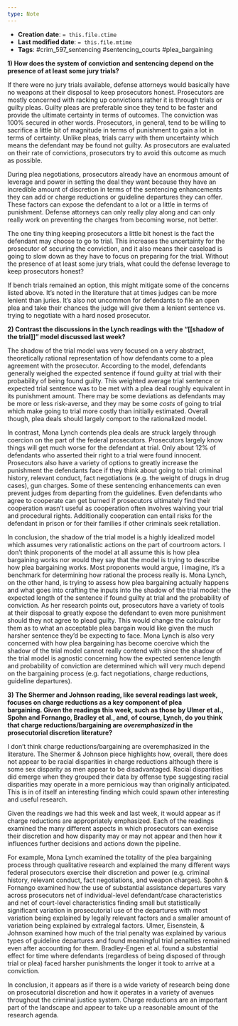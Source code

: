 ```yaml
---
type: Note
---
```


* **Creation date**: `= this.file.ctime`
* **Last modified date**: `= this.file.mtime`
* **Tags**: #crim_597_sentencing #sentencing_courts #plea_bargaining 

**1) How does the system of conviction and sentencing depend on the presence of at least some jury trials?**

If there were no jury trials available, defense attorneys would basically have no weapons at their disposal to keep prosecutors honest. Prosecutors are mostly concerned with racking up convictions rather it is through trials or guilty pleas. Guilty pleas are preferable since they tend to be faster and provide the ultimate certainty in terms of outcomes. The conviction was 100% secured in other words. Prosecutors, in general, tend to be willing to sacrifice a little bit of magnitude in terms of punishment to gain a lot in terms of certainty. Unlike pleas, trials carry with them uncertainty which means the defendant may be found not guilty. As prosecutors are evaluated on their rate of convictions, prosecutors try to avoid this outcome as much as possible.

During plea negotiations, prosecutors already have an enormous amount of leverage and power in setting the deal they want because they have an incredible amount of discretion in terms of the sentencing enhancements they can add or charge reductions or guideline departures they can offer. These factors can expose the defendant to a lot or a little in terms of punishment. Defense attorneys can only really play along and can only really work on preventing the charges from becoming worse, not better.

The one tiny thing keeping prosecutors a little bit honest is the fact the defendant may choose to go to trial. This increases the uncertainty for the prosecutor of securing the conviction, and it also means their caseload is going to slow down as they have to focus on preparing for the trial. Without the presence of at least some jury trials, what could the defense leverage to keep prosecutors honest?

If bench trials remained an option, this might mitigate some of the concerns listed above. It’s noted in the literature that at times judges can be more lenient than juries. It’s also not uncommon for defendants to file an open plea and take their chances the judge will give them a lenient sentence vs. trying to negotiate with a hard nosed prosecutor.

**2) Contrast the discussions in the Lynch readings with the “[[shadow of the trial]]” model discussed last week?**

The shadow of the trial model was very focused on a very abstract, theoretically rational representation of how defendants come to a plea agreement with the prosecutor. According to the model, defendants generally weighed the expected sentence if found guilty at trial with their probability of being found guilty. This weighted average trial sentence or expected trial sentence was to be met with a plea deal roughly equivalent in its punishment amount. There may be some deviations as defendants may be more or less risk-averse, and they may be some _costs_ of going to trial which make going to trial more costly than initially estimated. Overall though, plea deals should largely comport to the rationalized model.

In contrast, Mona Lynch contends plea deals are struck largely through coercion on the part of the federal prosecutors. Prosecutors largely know things will get much worse for the defendant at trial. Only about 12% of defendants who asserted their right to a trial were found innocent. Prosecutors also have a variety of options to greatly increase the punishment the defendants face if they think about going to trial: criminal history, relevant conduct, fact negotiations (e.g. the weight of drugs in drug cases), gun charges. Some of these sentencing enhancements can even prevent judges from departing from the guidelines. Even defendants who agree to cooperate can get burned if prosecutors ultimately find their cooperation wasn’t useful as cooperation often involves waiving your trial and procedural rights. Additionally cooperation can entail risks for the defendant in prison or for their families if other criminals seek retaliation.

In conclusion, the shadow of the trial model is a highly idealized model which assumes very rationalistic actions on the part of courtroom actors. I don’t think proponents of the model at all assume this is how plea bargaining works nor would they say that the model is trying to describe how plea bargaining works. Most proponents would argue, I imagine, it’s a benchmark for determining how rational the process really is. Mona Lynch, on the other hand, is trying to assess how plea bargaining actually happens and what goes into crafting the inputs into the shadow of the trial model: the expected length of the sentence if found guilty at trial and the probability of conviction. As her research points out, prosecutors have a variety of tools at their disposal to greatly expose the defendant to even more punishment should they not agree to plead guilty. This would change the calculus for them as to what an acceptable plea bargain would like given the much harsher sentence they’d be expecting to face. Mona Lynch is also very concerned with how plea bargaining has become coercive which the shadow of the trial model cannot really contend with since the shadow of the trial model is agnostic concerning how the expected sentence length and probability of conviction are determined which will very much depend on the bargaining process (e.g. fact negotiations, charge reductions, guideline departures).

**3) The Shermer and Johnson reading, like several readings last week, focuses on charge reductions as a key component of plea bargaining. Given the readings this week, such as those by Ulmer et al., Spohn and Fornango, Bradley et al., and, of course, Lynch, do you think that charge reductions/bargaining are _overemphasized_ in the prosecutorial discretion literature?**

I don’t think charge reductions/bargaining are overemphasized in the literature. The Shermer & Johnson piece highlights how, overall, there does not appear to be racial disparities in charge reductions although there is some sex disparity as men appear to be disadvantaged. Racial disparities did emerge when they grouped their data by offense type suggesting racial disparities may operate in a more pernicious way than originally anticipated. This is in of itself an interesting finding which could spawn other interesting and useful research.

Given the readings we had this week and last week, it would appear as if charge reductions are appropriately emphasized. Each of the readings examined the many different aspects in which prosecutors can exercise their discretion and how disparity may or may not appear and then how it influences further decisions and actions down the pipeline.

For example, Mona Lynch examined the totality of the plea bargaining process through qualitative research and explained the many different ways federal prosecutors exercise their discretion and power (e.g. criminal history, relevant conduct, fact negotiations, and weapon charges). Spohn & Fornango examined how the use of substantial assistance departures vary across prosecutors net of individual-level defendant/case characteristics and net of court-level characteristics finding small but statistically significant variation in prosecutorial use of the departures with most variation being explained by legally relevant factors and a smaller amount of variation being explained by extralegal factors. Ulmer, Eisenstein, & Johnson examined how much of the trial penalty was explained by various types of guideline departures and found meaningful trial penalties remained even after accounting for them. Bradley-Engen et al. found a substantial effect for time where defendants (regardless of being disposed of through trial or plea) faced harsher punishments the longer it took to arrive at a conviction.

In conclusion, it appears as if there is a wide variety of research being done on prosecutorial discretion and how it operates in a variety of avenues throughout the criminal justice system. Charge reductions are an important part of the landscape and appear to take up a reasonable amount of the research agenda.